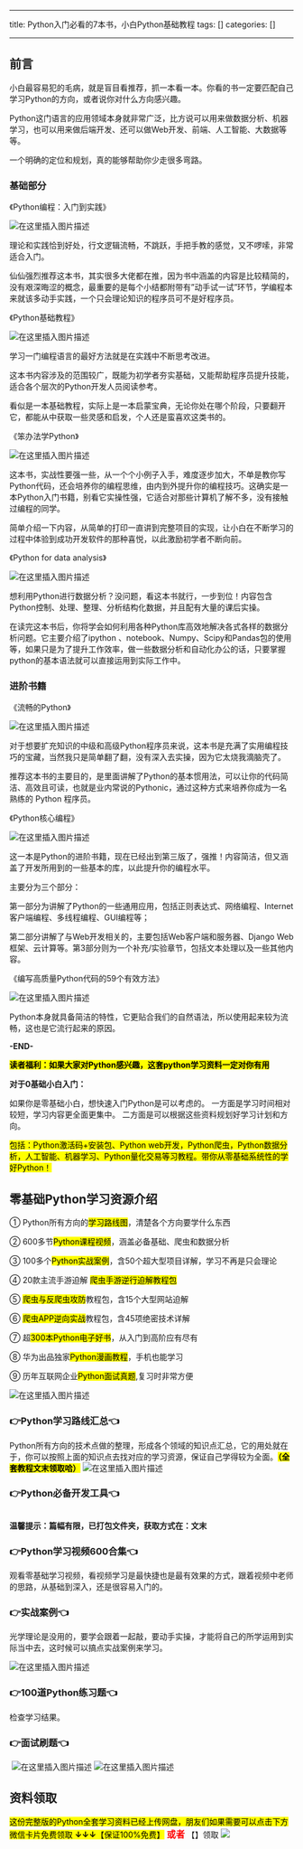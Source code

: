 
--- 
title:  Python入门必看的7本书，小白Python基础教程 
tags: []
categories: [] 

---
## 前言

小白最容易犯的毛病，就是盲目看推荐，抓一本看一本。你看的书一定要匹配自己学习Python的方向，或者说你对什么方向感兴趣。

Python这门语言的应用领域本身就非常广泛，比方说可以用来做数据分析、机器学习，也可以用来做后端开发、还可以做Web开发、前端、人工智能、大数据等等。

一个明确的定位和规划，真的能够帮助你少走很多弯路。

### 基础部分

《Python编程：入门到实践》

<img src="https://img-blog.csdnimg.cn/direct/ddb726931213443a82adeca2b3dc04ff.png" alt="在这里插入图片描述">

理论和实践恰到好处，行文逻辑流畅，不跳跃，手把手教的感觉，又不啰嗦，非常适合入门。

仙仙强烈推荐这本书，其实很多大佬都在推，因为书中涵盖的内容是比较精简的，没有艰深晦涩的概念，最重要的是每个小结都附带有”动手试一试”环节，学编程本来就该多动手实践，一个只会理论知识的程序员可不是好程序员。

《Python基础教程》

<img src="https://img-blog.csdnimg.cn/direct/f110ed8cd2d44fdbbc97e548dd85a2ca.png" alt="在这里插入图片描述">

学习一门编程语言的最好方法就是在实践中不断思考改进。

这本书内容涉及的范围较广，既能为初学者夯实基础，又能帮助程序员提升技能，适合各个层次的Python开发人员阅读参考。

看似是一本基础教程，实际上是一本启蒙宝典，无论你处在哪个阶段，只要翻开它，都能从中获取一些灵感和启发，个人还是蛮喜欢这类书的。

《笨办法学Python》

<img src="https://img-blog.csdnimg.cn/direct/9c9dc677f61741f6a8a414538cbc8bd9.png" alt="在这里插入图片描述">

这本书，实战性要强一些，从一个个小例子入手，难度逐步加大，不单是教你写Python代码，还会培养你的编程思维，由内到外提升你的编程技巧。这确实是一本Python入门书籍，别看它实操性强，它适合对那些计算机了解不多，没有接触过编程的同学。

简单介绍一下内容，从简单的打印一直讲到完整项目的实现，让小白在不断学习的过程中体验到成功开发软件的那种喜悦，以此激励初学者不断向前。

《Python for data analysis》

<img src="https://img-blog.csdnimg.cn/direct/4b24b96f827c4ef28b7fa267e226d8d7.png" alt="在这里插入图片描述">

想利用Python进行数据分析？没问题，看这本书就行，一步到位！内容包含Python控制、处理、整理、分析结构化数据，并且配有大量的课后实操。

在读完这本书后，你将学会如何利用各种Python库高效地解决各式各样的数据分析问题。它主要介绍了ipython 、notebook、Numpy、Scipy和Pandas包的使用等，如果只是为了提升工作效率，做一些数据分析和自动化办公的话，只要掌握python的基本语法就可以直接运用到实际工作中。

### 进阶书籍

《流畅的Python》

<img src="https://img-blog.csdnimg.cn/direct/336914ba06764cce882386eb0275bfc8.png" alt="在这里插入图片描述">

对于想要扩充知识的中级和高级Python程序员来说，这本书是充满了实用编程技巧的宝藏，当然我只是简单翻了翻，没有深入去实操，因为它太烧我滴脑壳了。

推荐这本书的主要目的，是里面讲解了Python的基本惯用法，可以让你的代码简洁、高效且可读，也就是业内常说的Pythonic，通过这种方式来培养你成为一名熟练的 Python 程序员。

《Python核心编程》

<img src="https://img-blog.csdnimg.cn/direct/6b9a48acceb34c72967a0f8214077489.png" alt="在这里插入图片描述">

这一本是Python的进阶书籍，现在已经出到第三版了，强推！内容简洁，但又涵盖了开发所用到的一些基本的库，以此提升你的编程水平。

主要分为三个部分：

第一部分为讲解了Python的一些通用应用，包括正则表达式、网络编程、Internet客户端编程、多线程编程、GUI编程等；

第二部分讲解了与Web开发相关的，主要包括Web客户端和服务器、Django Web框架、云计算等。第3部分则为一个补充/实验章节，包括文本处理以及一些其他内容。

《编写高质量Python代码的59个有效方法》

<img src="https://img-blog.csdnimg.cn/direct/e7e2cdc1ed2f4271aae6b3495b813f8e.png" alt="在这里插入图片描述">

Python本身就具备简洁的特性，它更贴合我们的自然语法，所以使用起来较为流畅，这也是它流行起来的原因。

**-END-**

<mark>**读者福利：如果大家对Python感兴趣，这套python学习资料一定对你有用**</mark>

**对于0基础小白入门：**

>  
 如果你是零基础小白，想快速入门Python是可以考虑的。 
 一方面是学习时间相对较短，学习内容更全面更集中。 二方面是可以根据这些资料规划好学习计划和方向。 


<mark>包括：Python激活码+安装包、Python web开发，Python爬虫，Python数据分析，人工智能、机器学习、Python量化交易等习教程。带你从零基础系统性的学好Python！</mark>

## 零基础Python学习资源介绍

① Python所有方向的<mark>学习路线图</mark>，清楚各个方向要学什么东西

② 600多节<mark>Python课程视频</mark>，涵盖必备基础、爬虫和数据分析

③ 100多个<mark>Python实战案例</mark>，含50个超大型项目详解，学习不再是只会理论

④ 20款主流手游迫解 <mark>爬虫手游逆行迫解教程包</mark>

⑤ <mark>爬虫与反爬虫攻防</mark>教程包，含15个大型网站迫解

⑥ <mark>爬虫APP逆向实战</mark>教程包，含45项绝密技术详解

⑦ 超<mark>300本Python电子好书</mark>，从入门到高阶应有尽有

⑧ 华为出品独家<mark>Python漫画教程</mark>，手机也能学习

⑨ 历年互联网企业<mark>Python面试真题</mark>,复习时非常方便

<img src="https://img-blog.csdnimg.cn/7c1055f9bb6e41af9262556bdf20e084.png#pic_center" alt="在这里插入图片描述">

### 👉Python学习路线汇总👈

Python所有方向的技术点做的整理，形成各个领域的知识点汇总，它的用处就在于，你可以按照上面的知识点去找对应的学习资源，保证自己学得较为全面。<mark>**（全套教程文末领取哈）**</mark> <img src="https://img-blog.csdnimg.cn/9f969354b48f4e3ab0253e89203deca2.png#pic_center" alt="在这里插入图片描述">

### 👉Python必备开发工具👈

<img src="https://img-blog.csdnimg.cn/img_convert/6be280b059df8debff4a4b52d6a6ad1f.png#pic_center" alt="">

**温馨提示：篇幅有限，已打包文件夹，获取方式在：文末**

### 👉Python学习视频600合集👈

观看零基础学习视频，看视频学习是最快捷也是最有效果的方式，跟着视频中老师的思路，从基础到深入，还是很容易入门的。 <img src="https://img-blog.csdnimg.cn/img_convert/f2a1e9c7368b6ac7d169ab4147b537f4.png#pic_center" alt="">

### 👉实战案例👈

光学理论是没用的，要学会跟着一起敲，要动手实操，才能将自己的所学运用到实际当中去，这时候可以搞点实战案例来学习。

<img src="https://img-blog.csdnimg.cn/6cf364e7eeb64b0da07021bce5a59ec6.png#pic_center" alt="在这里插入图片描述">

### 👉100道Python练习题👈

检查学习结果。<img src="https://img-blog.csdnimg.cn/img_convert/15bc30b75e1de8c9fa2daab3742d4430.png#pic_center" alt="">

### 👉面试刷题👈

<img src="https://img-blog.csdnimg.cn/img_convert/99f6475fb1237ba21e45d55c67bf83f4.png#pic_center" alt="">

<img src="https://img-blog.csdnimg.cn/3360d1bcb588491dac483ff4c30fb05c.png#pic_center" alt="在这里插入图片描述">

<img src="https://img-blog.csdnimg.cn/49fe592a1ae644c2822a1b4a850724cd.png#pic_center" alt="在这里插入图片描述">

## 资料领取

<mark>这份完整版的Python全套学习资料已经上传网盘，朋友们如果需要可以点击下方微信卡片免费领取 **↓↓↓**【保证100%免费】</mark> <font color="red" size="3"> **或者**</font> 【】领取 <img src="https://img-blog.csdnimg.cn/img_convert/a3b2ac8a9db56d9c72683e950dcf8c27.png">

